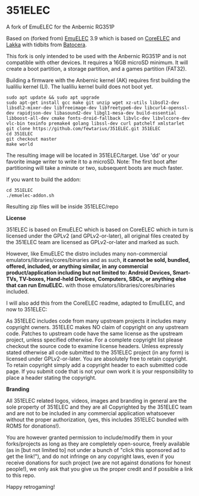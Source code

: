 # 351ELEC
  
A fork of EmuELEC for the Anbernic RG351P

Based on (forked from) [EmuELEC](https://github.com/EmuELEC/EmuELEC) 3.9 which is based on [CoreELEC](https://github.com/CoreELEC/CoreELEC) and [Lakka](https://github.com/libretro/Lakka-LibreELEC) with tidbits from [Batocera](https://github.com/batocera-linux/batocera.linux).

This fork is only intended to be used with the Anbernic RG351P and is not compatible with other devices.  It requires a 16GB microSD minimum.  It will create a boot partition, a storage partition, and a games partition (FAT32).

Building a firmware with the Anbernic kernel (AK) requires first building the lualiliu kernel (LI).  The lualiliu kernel build does not boot yet.

```
sudo apt update && sudo apt upgrade
sudo apt-get install gcc make git unzip wget xz-utils libsdl2-dev libsdl2-mixer-dev libfreeimage-dev libfreetype6-dev libcurl4-openssl-dev rapidjson-dev libasound2-dev libgl1-mesa-dev build-essential libboost-all-dev cmake fonts-droid-fallback libvlc-dev libvlccore-dev vlc-bin texinfo premake4 golang libssl-dev curl patchelf xmlstarlet
git clone https://github.com/fewtarius/351ELEC.git 351ELEC    
cd 351ELEC
git checkout master  
make world
```

The resulting image will be located in 351ELEC/target.  Use 'dd' or your favorite image writer to write it to a microSD.  Note: The first boot after partitioning will take a minute or two, subsequent boots are much faster.

If you want to build the addon: 
```
cd 351ELEC
./emuelec-addon.sh
```
Resulting zip files will be inside 351ELEC/repo

**License**

351ELEC is based on EmuELEC which is based on CoreELEC which in turn is licensed under the GPLv2 (and GPLv2-or-later), all original files created by the 351ELEC team are licensed as GPLv2-or-later and marked as such.

However, like EmuELEC the distro includes many non-commercial emulators/libraries/cores/binaries and as such, **it cannot be sold, bundled, offered, included, or anything similar, in any commercial product/application including but not limited to: Android Devices, Smart-TVs, TV-boxes, Hand-held Devices, Computers, SBCs, or anything else that can run EmuELEC.** with those emulators/libraries/cores/binaries included.

I will also add this from the CoreELEC readme, adapted to EmuELEC, and now to 351ELEC:

As 351ELEC includes code from many upstream projects it includes many copyright owners. 351ELEC makes NO claim of copyright on any upstream code. Patches to upstream code have the same license as the upstream project, unless specified otherwise. For a complete copyright list please checkout the source code to examine license headers. Unless expressly stated otherwise all code submitted to the 351ELEC project (in any form) is licensed under GPLv2-or-later. You are absolutely free to retain copyright. To retain copyright simply add a copyright header to each submitted code page. If you submit code that is not your own work it is your responsibility to place a header stating the copyright.

**Branding**

All 351ELEC related logos, videos, images and branding in general are the sole property of 351ELEC and they are all Copyrighted by the 351ELEC team and are not to be included in any commercial application whatsoever without the proper authorization, (yes, this includes 351ELEC bundled with ROMS for donations!).

You are however granted permission to include/modify them in your forks/projects as long as they are completely open-source, freely available (as in [but not limited to] not under a bunch of "click this sponsored ad to get the link!"), and do not infringe on any copyright laws, even if you receive donations for such project (we are not against donations for honest people!), we only ask that you give us the proper credit and if possible a link to this repo.

Happy retrogaming! 
